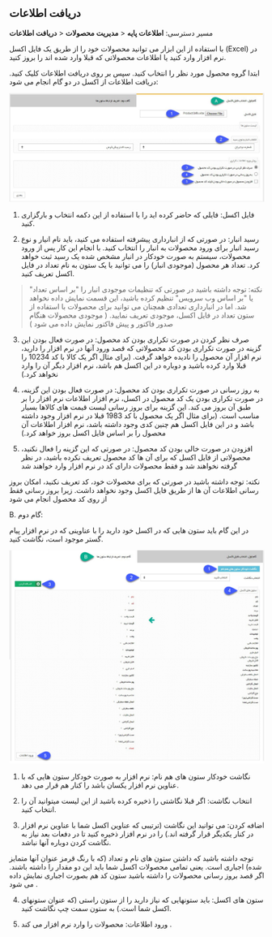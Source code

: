 ﻿## دریافت اطلاعات

مسیر دسترسی: **اطلاعات پایه** <  **مدیریت محصولات** <  **دریافت اطلاعات**

با استفاده از این ابزار می توانید محصولات خود را از طریق یک فایل اکسل (Excel) در نرم افزار وارد کنید یا اطلاعات محصولاتی که قبلا وارد شده اند را بروز کنید.

ابتدا گروه محصول مورد نظر را انتخاب کنید. سپس بر روی دریافت اطلاعات کلیک کنید. دریافت اطلاعات از اکسل در دو گام انجام می شود:

![](ProductMngExcel1.jpg)

1. فایل اکسل: فایلی که حاضر کرده اید را با استفاده از این دکمه انتخاب و بارگزاری کنید.

2. رسید انبار: در صورتی که از انبارداری پیشرفته استفاده می کنید، باید نام انیار و نوع رسید انبار برای ورود محصولات به انبار  را انتخاب کنید. با انجام این کار پس از ورود محصولات، سیستم به صورت خودکار در انبار مشخص شده یک رسید ثبت خواهد کرد. تعداد هر محصول (موجودی انبار)  را می توانید با یک ستون به نام تعداد در فایل اکسل تعریف کنید.

> نکته: توجه داشته باشید در صورتی که تنظیمات موجودی انبار را "بر اساس تعداد" یا "بر اساس وب سرویس" تنظیم کرده باشید، این قسمت نمایش داده نخواهد شد. اما در انبارداری تعدادی همچنان می توانید برای محصولات با استفاده از ستون تعداد در فایل اکسل، موجودی تعریف نمایید. ( موجودی محصولات هنگام صدور فاکتور و پیش فاکتور نمایش داده می شود )

3. صرف نظر کردن در صورت تکراری بودن کد محصول: در صورت فعال بودن این گزینه در صورت تکراری بودن کد محصولاتی که قصد ورود آنها در نرم افزار را دارید، نرم افزار آن محصول را نادیده خواهد گرفت. (برای مثال اگر یک کالا با کد 10234 را قبلا وارد کرده باشید و دوباره در این اکسل هم باشد، نرم افزار دیگر آن را وارد نخواهد کرد.)

4. به روز رسانی در صورت تکراری بودن کد محصول: در صورت فعال بودن این گزینه، در صورت تکراری بودن یک کد محصول در اکسل، نرم افزار اطلاعات نرم افزار را بر طبق آن بروز می کند. این گزینه برای بروز رسانی لیست قیمت های کالاها بسیار مناسب است. (برای مثال اگر یک محصول با کد 1983 قبلا در نرم افزار وجود داشته باشد و در این فایل اکسل هم چنین کدی وجود داشته باشد، نرم افزار اطلاعات آن محصول را بر اساس فایل اکسل بروز خواهد کرد.)

5. افزودن در صورت خالی بودن کد محصول: در صورتی که این گزینه را فعال نکنید، محصولاتی از فایل اکسل که برای آن ها کد محصول تعریف نکرده باشید، در نظر گرفته نخواهند شد و فقط محصولات دارای کد در نرم افزار وارد خواهند شد

نکته: توجه داشته باشید در صورتی که برای محصولات خود، کد تعریف نکنید، امکان بروز رسانی اطلاعات آن ها از طریق فایل اکسل وجود نخواهد داشت. زیرا بروز رسانی فقط از روی کد محصول انجام می شود

B. گام دوم:

در این گام باید ستون هایی که در اکسل خود دارید را با عناوینی که در نرم افزار پیام گستر موجود است، نگاشت کنید.

![](ProductMngExcel2.jpg)


1. نگاشت خودکار ستون های هم نام: نرم افزار به صورت خودکار ستون هایی که با عناوین نرم افزار یکسان باشد را کنار هم قرار می دهد.

2. انتخاب نگاشت: اگر قبلا نگاشتی را ذخیره کرده باشید از این لیست میتوانید آن را انتخاب کنید.

3. اضافه کردن: می توانید این نگاشت (ترتیبی که عناوین اکسل شما با عناوین نرم افزار در کنار یکدیگر قرار گرفته اند.) را در نرم افزار ذخیره کنید تا در دفعات بعد نیاز به نگاشت کردن دوباره آنها نباشد.

توجه داشته باشید که داشتن ستون های نام و تعداد (که با رنگ قرمز عنوان آنها متمایز شده) اجباری است. یعنی تمامی محصولات اکسل شما باید این دو مقدار را داشته باشند. اگر قصد بروز رسانی محصولات را داشته باشید ستون کد هم بصورت اجباری نمایش داده می شود .

4. ستون های اکسل: باید ستونهایی که نیاز دارید را از ستون راستی (که عنوان ستونهای اکسل شما است.) به ستون سمت چپ نگاشت کنید.

5. ورود اطلاعات: محصولات را وارد نرم افزار می کند .

